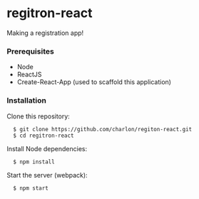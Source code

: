 # regitron-react
Making a registration app!

### Prerequisites
* Node
* ReactJS
* Create-React-App (used to scaffold this application)

### Installation

Clone this repository:
```
  $ git clone https://github.com/charlon/regiton-react.git
  $ cd regitron-react
```

Install Node dependencies:
```
  $ npm install
```
Start the server (webpack):
```
  $ npm start
```
